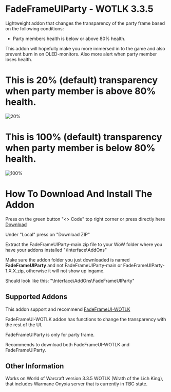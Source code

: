 # FadeFrameUIParty - WOTLK 3.3.5
Lightweight addon that changes the transparency of the party frame based on the following conditions:    
- Party members health is below or above 80% health.

This addon will hopefully make you more immersed in to the game and also prevent burn in on OLED-monitors. 
Also more alert when party member loses health.

# This is 20% (default) transparency when party member is above 80% health.

![20%](https://i.imgur.com/6akoQti.png)


# This is 100% (default) transparency when party member is below 80% health.

![100%](https://i.imgur.com/9xvsxe7.png)


# How To Download And Install The Addon
Press on the green button "<> Code" top right corner or press directly here [Download](https://github.com/Bagan95/FadeFrameUIParty/archive/refs/heads/main.zip)

Under "Local" press on "Download ZIP"

Extract the FadeFrameUIParty-main.zip file to your WoW folder where you have your addons installed "\Interface\AddOns"

Make sure the addon folder you just downloaded is named **FadeFrameUIParty** and not FadeFrameUIParty-main or FadeFrameUIParty-1.X.X.zip, otherwise it will not show up ingame.

Should look like this: "\Interface\AddOns\FadeFrameUIParty"

## Supported Addons
This addon support and recommend [FadeFrameUI-WOTLK](https://github.com/Bagan95/FadeFrameUI-WOTLK)

FadeFrameUI-WOTLK addon has functions to change the transparency with the rest of the UI.

FadeFrameUIParty is only for party frame.

Recommends to download both FadeFrameUI-WOTLK and FadeFrameUIParty.

## Other Information
Works on World of Warcraft version 3.3.5 WOTLK (Wrath of the Lich King), that includes Warmane Onyxia server that is currently in TBC state.
